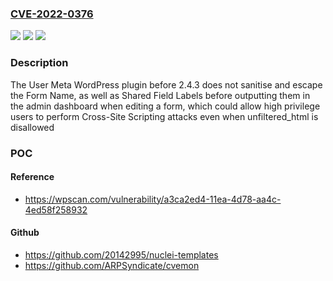 ### [CVE-2022-0376](https://cve.mitre.org/cgi-bin/cvename.cgi?name=CVE-2022-0376)
![](https://img.shields.io/static/v1?label=Product&message=User%20Meta%20%E2%80%93%20User%20Profile%20Builder%20and%20User%20management%20plugin&color=blue)
![](https://img.shields.io/static/v1?label=Version&message=2.4.3%3C%202.4.3%20&color=brighgreen)
![](https://img.shields.io/static/v1?label=Vulnerability&message=CWE-79%20Cross-site%20Scripting%20(XSS)&color=brighgreen)

### Description

The User Meta WordPress plugin before 2.4.3 does not sanitise and escape the Form Name, as well as Shared Field Labels before outputting them in the admin dashboard when editing a form, which could allow high privilege users to perform Cross-Site Scripting attacks even when unfiltered_html is disallowed

### POC

#### Reference
- https://wpscan.com/vulnerability/a3ca2ed4-11ea-4d78-aa4c-4ed58f258932

#### Github
- https://github.com/20142995/nuclei-templates
- https://github.com/ARPSyndicate/cvemon

